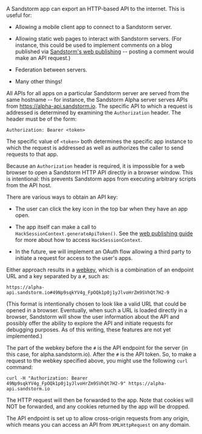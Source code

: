 A Sandstorm app can export an HTTP-based API to the internet. This is
useful for:

* Allowing a mobile client app to connect to a Sandstorm server.

* Allowing static web pages to interact with Sandstorm servers. (For
  instance, this could be used to implement comments on a blog
  published via [Sandstorm's web
  publishing](https://github.com/sandstorm-io/sandstorm/wiki/Publishing-to-the-user%27s-domain)
  -- posting a comment would make an API request.)

* Federation between servers.

* Many other things!

All APIs for all apps on a particular Sandstorm server are served from
the same hostname -- for instance, the Sandstorm Alpha server serves
APIs from https://alpha-api.sandstorm.io. The specific API to which a
request is addressed is determined by examining the `Authorization`
header. The header must be of the form:

    Authorization: Bearer <token>

The specific value of `<token>` both determines the specific app
instance to which the request is addressed as well as authorizes the
caller to send requests to that app.

Because an `Authorization` header is required, it is impossible for a
web browser to open a Sandstorm HTTP API directly in a browser
window. This is intentional: this prevents Sandstorm apps from
executing arbitrary scripts from the API host.

There are various ways to obtain an API key:

* The user can click the key icon in the top bar when they have an app
  open.

* The app itself can make a call to
  `HackSessionContext.generateApiToken()`. See the [web publishing
  guide](https://github.com/sandstorm-io/sandstorm/wiki/Publishing-to-the-user%27s-domain)
  for more about how to access `HackSessionContext`.

* In the future, we will implement an OAuth flow allowing a third
  party to initiate a request for access to the user's apps.

Either approach results in a
[webkey](http://waterken.sourceforge.net/web-key/), which is a
combination of an endpoint URL and a key separated by a `#`, such as:

    https://alpha-api.sandstorm.io#49Np9sqkYV4g_FpOQk1p0j1yJlvoHrZm9SVhQt7H2-9

(This format is intentionally chosen to look like a valid URL that
could be opened in a browser. Eventually, when such a URL is loaded
directly in a browser, Sandstorm will show the user information about
the API and possibly offer the ability to explore the API and initiate
requests for debugging purposes. As of this writing, these features
are not yet implemented.)

The part of the webkey before the `#` is the API endpoint for the
server (in this case, for alpha.sandstorm.io). After the `#` is the
API token. So, to make a request to the webkey specified above, you
might use the following `curl` command:

    curl -H "Authorization: Bearer 49Np9sqkYV4g_FpOQk1p0j1yJlvoHrZm9SVhQt7H2-9" https://alpha-api.sandstorm.io

The HTTP request will then be forwarded to the app. Note that cookies
will NOT be forwarded, and any cookies returned by the app will be
dropped.

The API endpoint is set up to allow cross-origin requests from any
origin, which means you can access an API from `XMLHttpRequest` on any
domain.
